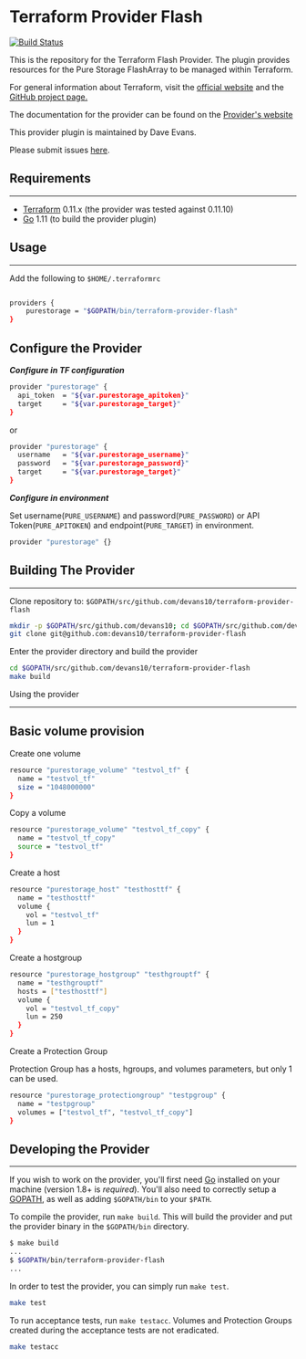 # Terraform Provider Flash

[![Build Status](https://travis-ci.com/devans10/terraform-provider-flash.svg?branch=master)](https://travis-ci.com/devans10/terraform-provider-flash)

This is the repository for the Terraform Flash Provider.  The plugin provides resources for the Pure Storage FlashArray to be managed within Terraform.

For general information about Terraform, visit the [official website](https://terraform.io) and the [GitHub project page.](https://github.com/hashicorp/terraform)

The documentation for the provider can be found on the [Provider's website](https://www.terraform-purestorage.com)

This provider plugin is maintained by Dave Evans.

Please submit issues [here](https://github.com/devans10/terraform-provider-flash/issues).

## Requirements

------------

- [Terraform](https://www.terraform.io/downloads.html) 0.11.x (the provider was tested against 0.11.10)
- [Go](https://golang.org/doc/install) 1.11 (to build the provider plugin)

## Usage

------------
Add the following to `$HOME/.terraformrc`

```sh

providers {
    purestorage = "$GOPATH/bin/terraform-provider-flash"
}

```

## Configure the Provider

***Configure in TF configuration***

```sh
provider "purestorage" {
  api_token  = "${var.purestorage_apitoken}"
  target     = "${var.purestorage_target}"
}
```

or

```sh
provider "purestorage" {
  username   = "${var.purestorage_username}"
  password   = "${var.purestorage_password}"
  target     = "${var.purestorage_target}"
}
```

***Configure in environment***

Set username(`PURE_USERNAME`) and password(`PURE_PASSWORD`) or API Token(`PURE_APITOKEN`) and endpoint(`PURE_TARGET`) in environment.

```sh
provider "purestorage" {}
```

## Building The Provider

------------

Clone repository to: `$GOPATH/src/github.com/devans10/terraform-provider-flash`

```sh
mkdir -p $GOPATH/src/github.com/devans10; cd $GOPATH/src/github.com/devans10
git clone git@github.com:devans10/terraform-provider-flash
```

Enter the provider directory and build the provider

```sh
cd $GOPATH/src/github.com/devans10/terraform-provider-flash
make build
```

Using the provider

------------

## Basic volume provision

Create one volume

```sh
resource "purestorage_volume" "testvol_tf" {
  name = "testvol_tf"
  size = "1048000000"
}
```

Copy a volume

```sh
resource "purestorage_volume" "testvol_tf_copy" {
  name = "testvol_tf_copy"
  source = "testvol_tf"
}
```

Create a host

```sh
resource "purestorage_host" "testhosttf" {
  name = "testhosttf"
  volume {
    vol = "testvol_tf"
    lun = 1
  }
}
```

Create a hostgroup

```sh
resource "purestorage_hostgroup" "testhgrouptf" {
  name = "testhgrouptf"
  hosts = ["testhosttf"]
  volume {
    vol = "testvol_tf_copy"
    lun = 250
  }
}
```

Create a Protection Group

Protection Group has a hosts, hgroups, and volumes parameters, but only 1 can be used.

```sh
resource "purestorage_protectiongroup" "testpgroup" {
  name = "testpgroup"
  volumes = ["testvol_tf", "testvol_tf_copy"]
}
```

## Developing the Provider

------------

If you wish to work on the provider, you'll first need [Go](http://www.golang.org) installed on your machine (version 1.8+ is *required*). You'll also need to correctly setup a [GOPATH](http://golang.org/doc/code.html#GOPATH), as well as adding `$GOPATH/bin` to your `$PATH`.

To compile the provider, run `make build`. This will build the provider and put the provider binary in the `$GOPATH/bin` directory.

```sh
$ make build
...
$ $GOPATH/bin/terraform-provider-flash
...
```

In order to test the provider, you can simply run `make test`.

```sh
make test
```

To run acceptance tests, run `make testacc`.
Volumes and Protection Groups created during the acceptance tests are not eradicated.

```sh
make testacc
```
